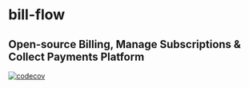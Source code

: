 # bill-flow

## Open-source Billing, Manage Subscriptions & Collect Payments Platform

[![codecov](https://codecov.io/gh/raulodev/bill-flow/graph/badge.svg?token=76FS3T48LL)](https://codecov.io/gh/raulodev/bill-flow)

